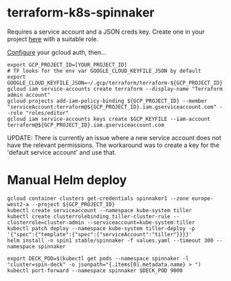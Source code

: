 terraform-k8s-spinnaker
=======================

Requires a service account and a JSON creds key.
Create one in your project [here](https://console.cloud.google.com/apis/credentials/serviceaccountkey) with a suitable role.

[Configure](https://cloud.google.com/sdk/docs/initializing) your gcloud auth, then...
```
export GCP_PROJECT_ID=[YOUR_PROJECT_ID]
# TF looks for the env var GOOGLE_CLOUD_KEYFILE_JSON by default
export GOOGLE_CLOUD_KEYFILE_JSON=~/.gcp/terraform/terraform-${GCP_PROJECT_ID}.json
gcloud iam service-accounts create terraform --display-name "Terraform admin account"
gcloud projects add-iam-policy-binding ${GCP_PROJECT_ID} --member "serviceAccount:terraform@${GCP_PROJECT_ID}.iam.gserviceaccount.com" --role "roles/editor"
gcloud iam service-accounts keys create $GCP_KEYFILE --iam-account terraform@${GCP_PROJECT_ID}.iam.gserviceaccount.com
```
UPDATE:
There is currently an issue where a new service account does not have the relevant permissions.
The workaround was to create a key for the 'default service account' and use that.

Manual Helm deploy
==================
```
gcloud container clusters get-credentials spinnaker1 --zone europe-west2-a --project ${GCP_PROJECT_ID}
kubectl create serviceaccount --namespace kube-system tiller
kubectl create clusterrolebinding tiller-cluster-rule --clusterrole=cluster-admin --serviceaccount=kube-system:tiller
kubectl patch deploy --namespace kube-system tiller-deploy -p '{"spec":{"template":{"spec":{"serviceAccount":"tiller"}}}}'
helm install -n spin1 stable/spinnaker -f values.yaml --timeout 300 --namespace spinnaker

export DECK_POD=$(kubectl get pods --namespace spinnaker -l "cluster=spin-deck" -o jsonpath="{.items[0].metadata.name} > ")
kubectl port-forward --namespace spinnaker $DECK_POD 9000
```

